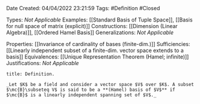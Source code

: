 <br />
<br />

Date Created: 04/04/2022 23:21:59
Tags: #Definition #Closed

Types: _Not Applicable_
Examples: [[Standard Basis of Tuple Space]], [[Basis for null space of matrix (explicit)]]
Constructions: [[Dimension (Linear Algebra)]], [[Ordered Hamel Basis]]
Generalizations: _Not Applicable_

Properties: [[Invariance of cardinality of bases (finite-dim.)]]
Sufficiencies: [[Linearly independent subset of a finite-dim. vector space extends to a basis]]
Equivalences: [[Unique Representation Theorem (Hamel; infinite)]]
Justifications: _Not Applicable_

``` ad-Definition
title: Definition.

_Let $K$ be a field and consider a vector space $V$ over $K$. A subset $\mc{B}\subseteq V$ is said to be a **(Hamel) basis of $V$** if $\mc{B}$ is a linearly independent spanning set of $V$._

```
